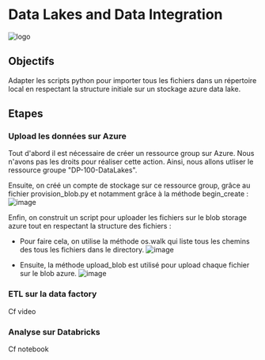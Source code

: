 # Data Lakes and Data Integration

![logo](https://assets.intersystems.com/e4/e5/c7728ffb4f60964a6e7d089905f0/azure-logo-large.jpg)

## Objectifs

Adapter les scripts python pour importer tous les fichiers dans un répertoire local en respectant la structure initiale sur un stockage azure data lake.

## Etapes

### Upload les données sur Azure 

Tout d'abord il est nécessaire de créer un ressource group sur Azure. Nous n'avons pas les droits pour réaliser cette action. Ainsi, nous allons utliser le ressource groupe "DP-100-DataLakes".

Ensuite, on créé un compte de stockage sur ce ressource group, grâce au fichier provision_blob.py et notamment grâce à la méthode begin_create :  
![image](https://user-images.githubusercontent.com/57401552/201711064-dccdd658-df1c-47bd-9be1-3c3c89df8e35.png)

Enfin, on construit un script pour uploader les fichiers sur le blob storage azure tout en respectant la structure des fichiers : 

* Pour faire cela, on utilise la méthode os.walk qui liste tous les chemins des tous les fichiers dans le directory.
![image](https://user-images.githubusercontent.com/57401552/201712832-44b66dda-a5cc-4a1e-b53e-8cec95b30561.png)

* Ensuite, la méthode upload_blob est utilisé pour upload chaque fichier sur le blob azure.
 ![image](https://user-images.githubusercontent.com/57401552/201713241-3838c24f-832e-4914-a61f-48cefedf7f48.png)
 
 ### ETL sur la data factory
 
 Cf video
 
 ### Analyse sur Databricks 
 
 Cf notebook



